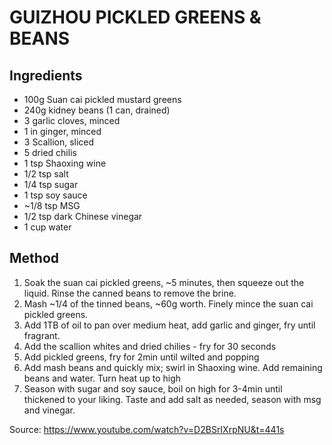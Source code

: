 # GUIZHOU PICKLED GREENS & BEANS

## Ingredients

* 100g Suan cai pickled mustard greens
* 240g kidney beans (1 can, drained)
* 3 garlic cloves, minced
* 1 in ginger, minced
* 3 Scallion, sliced
* 5 dried chilis
* 1 tsp Shaoxing wine
* 1/2 tsp salt
* 1/4 tsp sugar
* 1 tsp soy sauce
* ~1/8 tsp MSG
* 1/2 tsp dark Chinese vinegar
* 1 cup water


## Method
1. Soak the suan cai pickled greens, ~5 minutes, then squeeze out the liquid. Rinse the canned beans to remove the brine.
2. Mash ~1/4 of the tinned beans, ~60g worth. Finely mince the suan cai pickled greens. 
3. Add 1TB of oil to pan over medium heat, add garlic and ginger, fry until fragrant.
4. Add the scallion whites and dried chilies - fry for 30 seconds
5. Add pickled greens, fry for 2min until wilted and popping
6. Add mash beans and quickly mix; swirl in Shaoxing wine. Add remaining beans and water. Turn heat up to high
7. Season with sugar and soy sauce, boil on high for 3-4min until thickened to your liking. Taste and add salt as needed, season with msg and vinegar.

Source: https://www.youtube.com/watch?v=D2BSrIXrpNU&t=441s
